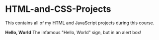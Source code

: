# HTML-and-CSS-Projects
This contains all of my HTML and JavaScript projects during this course.


<b>Hello, World</b> The infamous "Hello, World" sign, but in an alert box!
